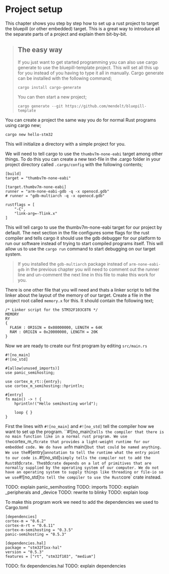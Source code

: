# Project setup
This chapter shows you step by step how to set up a rust project to target the bluepill (or other embedded) target. This is a great way to introduce all the separate parts of a project and explain them bit-by-bit. 

> ## The easy way
> If you just want to get started programming you can also use cargo generate to use the bluepill-template
> project. This will set all this up for you instead of you having to type it all in manually.
> Cargo generate can be installed with the following command;
> ```
> cargo install cargo-generate
> ```
>
> You can then start a new project;
> ```
> cargo generate --git https://github.com/mendelt/bluepill-template
> ```

You can create a project the same way you do for normal Rust programs using cargo new;
```
cargo new hello-stm32
```
This will initialize a directory with a simple project for you.

We will need to tell cargo to use the `thumbv7m-none-eabi` target among other things. To do this you can create a new text-file in the .cargo folder in your project
directory called `.cargo/config` with the following contents;
```
[build]
target = "thumbv7m-none-eabi"

[target.thumbv7m-none-eabi]
runner = "arm-none-eabi-gdb -q -x openocd.gdb"
# runner = "gdb-multiarch -q -x openocd.gdb"

rustflags = [
    "-C",
    "link-arg=-Tlink.x"
]
```

This will tell cargo to use the thumbv7m-none-eabi target for our project by default. The next section in the file configures some flags for the rust compiler and tells
cargo it should use the gdb debugger for our platform to run our software instead of trying to start compiled programs itself. This will allow us to use the `cargo run`
command to start debugging on our target system.

> If you installed the `gdb-multiarch` package instead of `arm-none-eabi-gdb` in the previous chapter you will need to comment out the runner line and un-comment the next line in this file to make this work for you.

There is one other file that you will need and thats a linker script to tell the linker about the layout of the memory of our target.
Create a file in the project root called `memory.x` for this. It should contain the following text;
```
/* Linker script for the STM32F103C8T6 */
MEMORY
RY
{
  FLASH : ORIGIN = 0x08000000, LENGTH = 64K
  RAM : ORIGIN = 0x20000000, LENGTH = 20K
}
```

Now we are ready to create our first program by editing `src/main.rs`
```
#![no_main]
#![no_std]

#[allow(unused_imports)]
use panic_semihosting;

use cortex_m_rt::{entry};
use cortex_m_semihosting::hprintln;

#[entry]
fn main() -> ! {
    hprintln!("Hello semihosting world");

    loop { }
}
```

First the lines with `#![no_main]` and `#![no_std]` tell the compiler how we want to set up the
program. ``#![no_main]` tells the compiler that there is no main function like in a normal rust
program. We use the `cortex_m_rt` crate that provides a light-weight runtime for our embedded
code. We do have an `fn main()` but that could be named anything. We use the `#[entry]` annotation
to tell the runtime what the entry point to our code is.
`#![no_std]` simply tells the compiler not to add the Rust `std` crate. The `std` crate depends on
a lot of primitives that are normally supplied by the operating system of our computer. We do not
have an operating system to supply things like threading or file-io so we use `#![no_std]` to tell
the compiler to use the Rust `core` crate instead.

TODO: explain panic_semihosting
TODO: imports
TODO: explain _peripherals and _device
TODO: rewrite to blinky
TODO: explain loop

To make this program work we need to add the dependencies we used to Cargo.toml
```
[dependencies]
cortex-m = "0.6.2"
cortex-m-rt = "0.6.11"
cortex-m-semihosting = "0.3.5"
panic-semihosting = "0.5.3"

[dependencies.hal]
package = "stm32f1xx-hal"
version = "0.5.3"
features = ["rt", "stm32f103", "medium"]
```

TODO: fix dependencies.hal
TODO: explain dependencies
